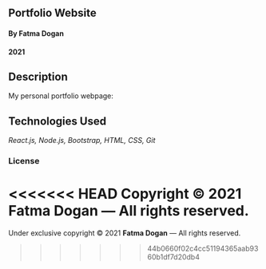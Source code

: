 ## Portfolio Website

#### By Fatma Dogan
#### 2021

## Description

My personal portfolio webpage:

## Technologies Used

_React.js, Node.js, Bootstrap, HTML, CSS, Git_

### License

<<<<<<< HEAD
Copyright &copy; 2021 **Fatma Dogan** &mdash; All rights reserved.
=======
Under exclusive copyright &copy; 2021 **Fatma Dogan** &mdash; All rights reserved.
>>>>>>> 44b0660f02c4cc51194365aab9360b1df7d20db4
